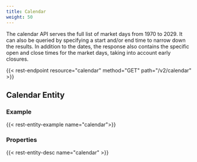 ```yaml
---
title: Calendar
weight: 50
---
```


The calendar API serves the full list of market days from 1970 to 2029.
It can also be queried by specifying a start and/or end time to narrow
down the results. In addition to the dates, the response also contains
the specific open and close times for the market days, taking into
account early closures.

{{< rest-endpoint resource="calendar" method="GET" path="/v2/calendar" >}}

## Calendar Entity

### Example
{{< rest-entity-example name="calendar">}}

### Properties
{{< rest-entity-desc name="calendar" >}}
